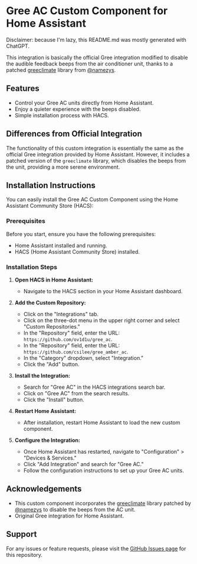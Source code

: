 # Gree AC Custom Component for Home Assistant
Disclaimer: because I'm lazy, this README.md was mostly generated with ChatGPT.

This integration is basically the official Gree integration modified to disable the audible feedback beeps from the air conditioner unit, thanks to a patched [greeclimate](https://github.com/namezys/greeclimate/tree/beep_disable) library from [@namezys](https://github.com/namezys).

## Features

- Control your Gree AC units directly from Home Assistant.
- Enjoy a quieter experience with the beeps disabled.
- Simple installation process with HACS.

## Differences from Official Integration

The functionality of this custom integration is essentially the same as the official Gree integration provided by Home Assistant. However, it includes a patched version of the `greeclimate` library, which disables the beeps from the unit, providing a more serene environment.

## Installation Instructions

You can easily install the Gree AC Custom Component using the Home Assistant Community Store (HACS):

### Prerequisites

Before you start, ensure you have the following prerequisites:

- Home Assistant installed and running.
- HACS (Home Assistant Community Store) installed.

### Installation Steps

1. **Open HACS in Home Assistant:**
   - Navigate to the HACS section in your Home Assistant dashboard.

2. **Add the Custom Repository:**
   - Click on the "Integrations" tab.
   - Click on the three-dot menu in the upper right corner and select "Custom Repositories."
   - In the "Repository" field, enter the URL: `https://github.com/ov1d1u/gree_ac`.
   - In the "Repository" field, enter the URL: `https://github.com/csilee/gree_amber_ac`.
   - In the "Category" dropdown, select "Integration."
   - Click the "Add" button.

3. **Install the Integration:**
   - Search for "Gree AC" in the HACS integrations search bar.
   - Click on "Gree AC" from the search results.
   - Click the "Install" button.

4. **Restart Home Assistant:**
   - After installation, restart Home Assistant to load the new custom component.

5. **Configure the Integration:**
   - Once Home Assistant has restarted, navigate to "Configuration" > "Devices & Services."
   - Click "Add Integration" and search for "Gree AC."
   - Follow the configuration instructions to set up your Gree AC units.

## Acknowledgements

- This custom component incorporates the [greeclimate](https://github.com/namezys/greeclimate/tree/beep_disable) library patched by [@namezys](https://github.com/namezys) to disable the beeps from the AC unit.
- Original Gree integration for Home Assistant.

## Support

For any issues or feature requests, please visit the [GitHub Issues page](https://github.com/ov1d1u/gree_ac/issues) for this repository.
